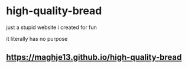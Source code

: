 # high-quality-bread
 just a stupid website i created for fun

it literally has no purpose
## https://maghje13.github.io/high-quality-bread
